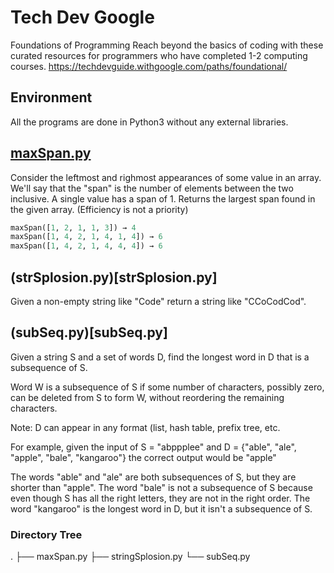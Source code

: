 # Tech Dev Google
Foundations of Programming Reach beyond the basics of coding with these curated resources for programmers who have completed 1-2 computing courses.
https://techdevguide.withgoogle.com/paths/foundational/

## Environment

All the programs are done in Python3 without any external libraries. 


## [maxSpan.py](maxSpan.py)
Consider the leftmost and righmost appearances of some value in an array. 
We'll say that the "span" is the number of elements between the two inclusive. 
A single value has a span of 1. Returns the largest span found in the given array. 
(Efficiency is not a priority) 

```python
maxSpan([1, 2, 1, 1, 3]) → 4
maxSpan([1, 4, 2, 1, 4, 1, 4]) → 6
maxSpan([1, 4, 2, 1, 4, 4, 4]) → 6
```

## (strSplosion.py)[strSplosion.py]
Given a non-empty string like "Code" return a string like "CCoCodCod".

## (subSeq.py)[subSeq.py]
Given a string S and a set of words D, find the longest word in D that is a subsequence of S.

Word W is a subsequence of S if some number of characters, possibly zero, can be deleted from S to form W, without reordering the remaining characters.

Note: D can appear in any format (list, hash table, prefix tree, etc.

For example, given the input of S = "abppplee" and D = {"able", "ale", "apple", "bale", "kangaroo"} the correct output would be "apple"

The words "able" and "ale" are both subsequences of S, but they are shorter than "apple".
The word "bale" is not a subsequence of S because even though S has all the right letters, they are not in the right order.
The word "kangaroo" is the longest word in D, but it isn't a subsequence of S.

### Directory Tree
.
├── maxSpan.py
├── stringSplosion.py
└── subSeq.py

